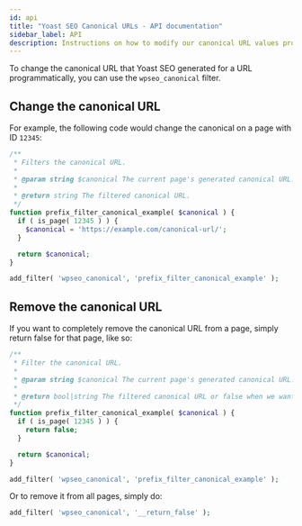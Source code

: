 ```yaml
---
id: api
title: "Yoast SEO Canonical URLs - API documentation"
sidebar_label: API
description: Instructions on how to modify our canonical URL values programmatically.
---
```


To change the canonical URL that Yoast SEO generated for a URL programmatically, you can use the `wpseo_canonical` filter.

## Change the canonical URL
For example, the following code would change the canonical on a page with ID `12345`:

```php
/**
 * Filters the canonical URL.
 *
 * @param string $canonical The current page's generated canonical URL.
 *
 * @return string The filtered canonical URL.
 */
function prefix_filter_canonical_example( $canonical ) {
  if ( is_page( 12345 ) ) {
    $canonical = 'https://example.com/canonical-url/';
  }

  return $canonical;
}

add_filter( 'wpseo_canonical', 'prefix_filter_canonical_example' );
```

## Remove the canonical URL
If you want to completely remove the canonical URL from a page, simply return false for that page, like so:

```php
/**
 * Filter the canonical URL.
 *
 * @param string $canonical The current page's generated canonical URL.
 *
 * @return bool|string The filtered canonical URL or false when we want to remove it.
 */
function prefix_filter_canonical_example( $canonical ) {
  if ( is_page( 12345 ) ) {
    return false;
  }

  return $canonical;
}

add_filter( 'wpseo_canonical', 'prefix_filter_canonical_example' );
```

Or to remove it from all pages, simply do:

```php
add_filter( 'wpseo_canonical', '__return_false' );
```
